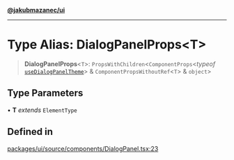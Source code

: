 [**@jakubmazanec/ui**](../README.md)

---

# Type Alias: DialogPanelProps\<T\>

> **DialogPanelProps**\<`T`\>: `PropsWithChildren`\<`ComponentProps`\<_typeof_
> [`useDialogPanelTheme`](../functions/useDialogPanelTheme.md)\> & `ComponentPropsWithoutRef`\<`T`\>
> & `object`\>

## Type Parameters

• **T** _extends_ `ElementType`

## Defined in

[packages/ui/source/components/DialogPanel.tsx:23](https://github.com/jakubmazanec/tools/blob/0633c96618f3c6692ade528aee0f27ac091468a5/packages/ui/source/components/DialogPanel.tsx#L23)
